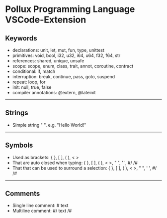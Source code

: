 # Pollux Programming Language VSCode-Extension

## Keywords
- declarations: unit, let, mut, fun, type, unittest
- primitives: void, bool, i32, u32, i64, u64, f32, f64, str
- references: shared, unique, unsafe
- scope: scope, enum, class, trait, annot, coroutine, contract
- conditional: if, match
- interruption: break, continue, pass, goto, suspend
- repeat: loop, for
- init: null, true, false
- compiler annotations: @extern, @lateinit
---
## Strings
- Simple string " ". e.g. "Hello World!"
---
## Symbols
* Used as brackets: { }, [ ], ( ), < >
* That are auto closed when typing: { }, [ ], ( ), < >, " ", ' ', #/ /#
* That that can be used to surround a selection: { }, [ ], ( ), < >, " ", ' ', #/ /#
---
## Comments
* Single line comment: # text
* Multiline comment: #/ text /#